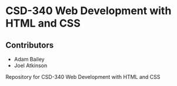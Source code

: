 # CSD-340 Web Development with HTML and CSS
## Contributors
- Adam Bailey
- Joel Atkinson

Repository for CSD-340 Web Development with HTML and CSS
